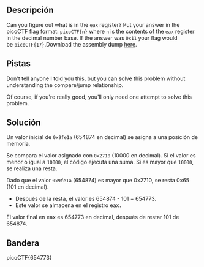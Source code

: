 ## Descripción
Can you figure out what is in the `eax` register? Put your answer in the picoCTF flag format: `picoCTF{n}` where `n` is the contents of the `eax` register in the decimal number base. If the answer was `0x11` your flag would be `picoCTF{17}`.Download the assembly dump [here](https://artifacts.picoctf.net/c/511/disassembler-dump0_d.txt).
## Pistas 
Don't tell anyone I told you this, but you can solve this problem without understanding the compare/jump relationship.

Of course, if you're really good, you'll only need one attempt to solve this problem.
## Solución
Un valor inicial de `0x9fe1a` (654874 en decimal) se asigna a una posición de memoria.

Se compara el valor asignado con `0x2710` (10000 en decimal).
Si el valor es menor o igual a `10000`, el código ejecuta una suma.
Si es mayor que `10000`, se realiza una resta.

Dado que el valor `0x9fe1a` (654874) es mayor que 0x2710, se resta 0x65 (101 en decimal).

- Después de la resta, el valor es 654874 - 101 = 654773.
- Este valor se almacena en el registro eax`.
`

El valor final en eax es 654773 en decimal, después de restar 101 de 654874.
## Bandera
picoCTF{654773}